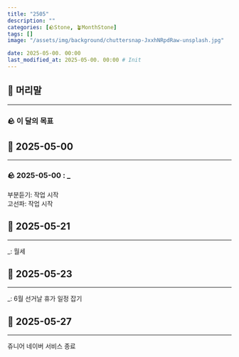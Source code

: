 ```yaml
---
title: "2505"
description: ""
categories: [🪨Stone, 🪴MonthStone]
tags: []
image: "/assets/img/background/chuttersnap-JxxhNRpdRaw-unsplash.jpg"

date: 2025-05-00. 00:00
last_modified_at: 2025-05-00. 00:00 # Init
---
```


## 🗿 머리말

---

### 🪨 이 달의 목표

## 🗿 2025-05-00

---

### 🪨 2025-05-00 : _

부분듣기: 작업 시작  
고선파: 작업 시작  

## 🗿 2025-05-21

---

_: 월세  

## 🗿 2025-05-23

---

_: 6월 선거날 휴가 일정 잡기

## 🗿 2025-05-27

---

쥬니어 네이버 서비스 종료  
